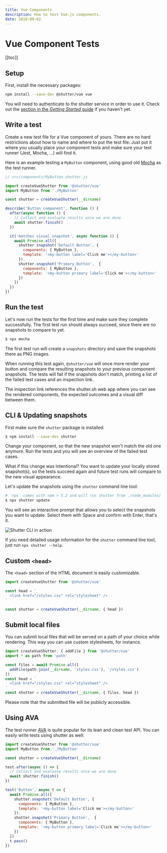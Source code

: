 ```yaml
---
title: Vue Components
description: How to test Vue.js components.
date: 2018-09-02
---
```


# Vue Component Tests

[[toc]]

## Setup

First, install the necessary packages:

```bash
npm install --save-dev @shutter/vue vue
```

You will need to authenticate to the shutter service in order to use it. Check out the [section in the *Getting Started* guide](../getting-started#authentication) if you haven't yet.


## Write a test

Create a new test file for a Vue component of yours. There are no hard restrictions about how to name and where to put the test file. Just put it where you usually place your component tests and make sure your test runner (Jest, Mocha, ...) will find it.

Here is an example testing a `MyButton` component, using good old [Mocha](https://mochajs.org/) as the test runner.

```js
// src/components/MyButton.shutter.js

import createVueShutter from '@shutter/vue'
import MyButton from './MyButton'

const shutter = createVueShutter(__dirname)

describe('Button component', function () {
  after(async function () {
    // Collect and evaluate results once we are done
    await shutter.finish()
  })

  it('matches visual snapshot', async function () {
    await Promise.all([
      shutter.snapshot('Default Button', {
        components: { MyButton },
        template: '<my-button label='Click me'></my-button>'
      }),
      shutter.snapshot('Primary Button',  {
        components: { MyButton },
        template: '<my-button primary label='Click me'></my-button>'
      })
    ])
  })
})
```

## Run the test

Let's now run the tests for the first time and make sure they complete successfully. The first test run should always succeed, since there are no snapshots to compare to yet.

```bash
$ npx mocha
```

The first test run will create a `snapshots` directory and save the snapshots there as PNG images.

When running this test again, `@shutter/vue` will once more render your button and compare the resulting snapshots to your previous component snapshots. The tests will fail if the snapshots don't match, printing a list of the failed test cases and an inspection link.

The inspection link references the shutter.sh web app where you can see the rendered components, the expected outcomes and a visual diff between them.

## CLI & Updating snapshots

First make sure the `shutter` package is installed:

```bash
$ npm install --save-dev shutter
```

Change your component, so that the new snapshot won't match the old one anymore. Run the tests and you will see an overview of the failed test cases.

What if this change was intentional? You want to update your locally stored snapshot(s), so the tests succeed again and future test runs will compare to the new visual appearance.

Let's update the snapshots using the `shutter` command line tool:

```bash
# `npx` comes with npm > 5.2 and will run shutter from ./node_modules/.bin/shutter
$ npx shutter update
```

You will see an interactive prompt that allows you to select the snapshots you want to update. Select them with Space and confirm with Enter, that's it.

<p class="text-center">
  <img alt="Shutter CLI in action" src="/images/shutter-cli.png" style="max-width: 700px" />
</p>

If you need detailed usage information for the `shutter` command line tool, just run `npx shutter --help`.

## Custom <code>&lt;head&gt;</code>

The `<head>` section of the HTML document is easily customizable.

```js
import createVueShutter from '@shutter/vue'

const head = `
  <link href="/styles.css" rel="stylesheet" />
`

const shutter = createVueShutter(__dirname, { head })
```

## Submit local files

You can submit local files that will be served on a path of your choice while rendering. This way you can use custom stylesheets, for instance.

```js
import createVueShutter, { addFile } from '@shutter/vue'
import * as path from 'path'

const files = await Promise.all([
  addFile(path.join(__dirname, 'styles.css'), '/styles.css')
])
const head = `
  <link href="/styles.css" rel="stylesheet" />
`
const shutter = createVueShutter(__dirname, { files, head })
```

Please note that the submitted file will be publicly accessible.

## Using AVA

The test runner [AVA](https://github.com/avajs/ava) is quite popular for its lean and clean test API. You can easily write tests using shutter as well:

```js
import createVueShutter from '@shutter/vue'
import MyButton from './MyButton'

const shutter = createVueShutter(__dirname)

test.after(async () => {
  // Collect and evaluate results once we are done
  await shutter.finish()
})

test('Button', async t => {
  await Promise.all([
    shutter.snapshot('Default Button', {
      components: { MyButton },
      template: '<my-button label='Click me'></my-button>'
    }),
    shutter.snapshot('Primary Button',  {
      components: { MyButton },
      template: '<my-button primary label='Click me'></my-button>'
    })
  ])
  t.pass()
})
```
